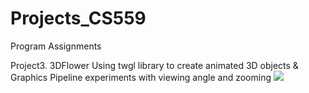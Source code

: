 # Projects_CS559
Program Assignments

Project3. 3DFlower
Using twgl library to create animated 3D objects & Graphics Pipeline experiments with viewing angle and zooming
![](3DFlower.gif|200x200)
